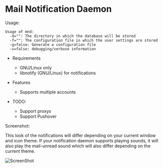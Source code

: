Mail Notification Daemon
=====================

Usage:
```
Usage of mnd:
  -d="": The directory in which the database will be stored
  -f="": The configuration file in which the user settings are stored
  -g=false: Generate a configuration file
  -v=false: debugging/verbose information
```

- Requirements

	- GNU/Linux only
	- libnotify (GNU/Linux) for notifications

- Features

	- Supports multiple accounts

- TODO:

	- Support proxys
	- Support Pushover

Screenshot:

This look of the notifications will differ depending on your current window and icon theme. If your notification daemon supports playing sounds, it will also play the mail-unread sound which will also differ depending on the current theme.

![ScreenShot](http://apollo.firebit.co.uk/~dc0/imgsrc/2015-03-14--1426373296_524x342_scrot.png)